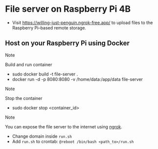 # File server on Raspberry Pi 4B

- Visit https://willing-just-penguin.ngrok-free.app/ to upload files to the Raspberry Pi–based remote storage.

## Host on your Raspberry Pi using Docker
> [!NOTE]
> Build and run container

- sudo docker build -t file-server .
- docker run -d -p 8080:8080 -v /home/data:/app/data file-server 

> [!NOTE]
> Stop the container

- sudo docker stop <container_id>

> [!NOTE]  
> You can expose the file server to the internet using [ngrok](https://ngrok.com/ "ngrok site").

- Change domain inside `run.sh`
- Add `run.sh` to crontab: `@reboot /bin/bash <path_to>/run.sh`